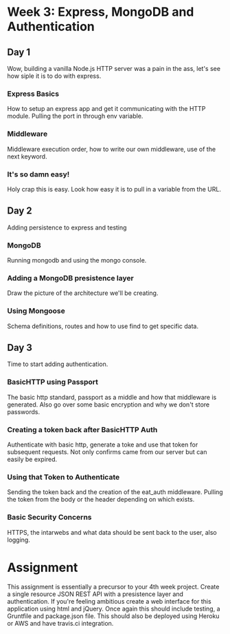 # Week 3: Express, MongoDB and Authentication
## Day 1
Wow, building a vanilla Node.js HTTP server was a pain in the ass, let's see
how siple it is to do with express.
### Express Basics
How to setup an express app and get it communicating with the HTTP module.
Pulling the port in through env variable.
### Middleware
Middleware execution order, how to write our own middleware, use of the next keyword.
### It's so damn easy!
Holy crap this is easy. Look how easy it is to pull in a variable from the URL.
## Day 2
Adding persistence to express and testing
### MongoDB
Running mongodb and using the mongo console.
### Adding a MongoDB presistence layer
Draw the picture of the architecture we'll be creating.
### Using Mongoose
Schema definitions, routes and how to use find to get specific data.
## Day 3
Time to start adding authentication.
### BasicHTTP using Passport
The basic http standard, passport as a middle and how that middleware is generated.
Also go over some basic encryption and why we don't store passwords.
### Creating a token back after BasicHTTP Auth
Authenticate with basic http, generate a toke and use that token for subsequent
requests. Not only confirms came from our server but can easily be expired.
### Using that Token to Authenticate
Sending the token back and the creation of the eat_auth middleware. Pulling the
token from the body or the header depending on which exists.
### Basic Security Concerns
HTTPS, the intarwebs and what data should be sent back to the user, also logging.
# Assignment
This assignment is essentially a precursor to your 4th week project. Create a single
resource JSON REST API with a presistence layer and authentication. If you're feeling
ambitious create a web interface for this application using html and jQuery. Once
again this should include testing, a Gruntfile and package.json file. This should also
be deployed using Heroku or AWS and have travis.ci integration.
